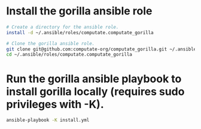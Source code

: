 
# Install the gorilla ansible role

```bash
# Create a directory for the ansible role. 
install -d ~/.ansible/roles/computate.computate_gorilla

# Clone the gorilla ansible role. 
git clone git@github.com:computate-org/computate_gorilla.git ~/.ansible/roles/computate.computate_gorilla
cd ~/.ansible/roles/computate.computate_gorilla
```

# Run the gorilla ansible playbook to install gorilla locally (requires sudo privileges with -K). 

```bash
ansible-playbook -K install.yml
```

